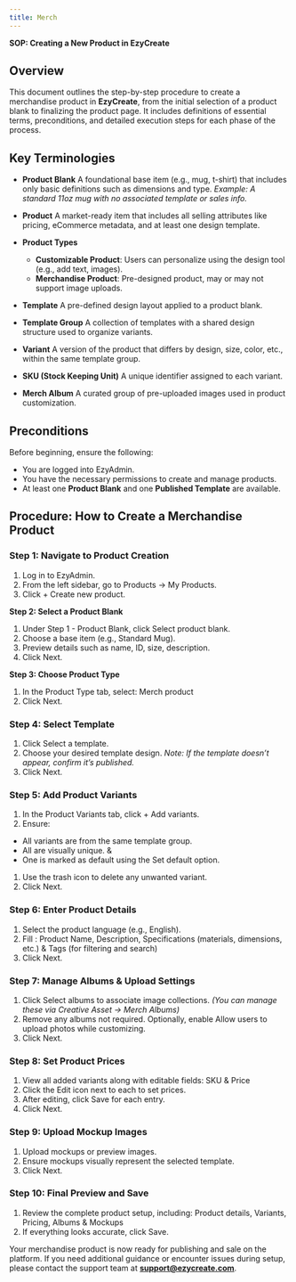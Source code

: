 ```yaml
---
title: Merch
---
```

**SOP: Creating a New Product in EzyCreate**

## **Overview**

This document outlines the step-by-step procedure to create a merchandise product in **EzyCreate**, from the initial selection of a product blank to finalizing the product page. It includes definitions of essential terms, preconditions, and detailed execution steps for each phase of the process.

## **Key Terminologies**

* **Product Blank**
   A foundational base item (e.g., mug, t-shirt) that includes only basic definitions such as dimensions and type.
   *Example: A standard 11oz mug with no associated template or sales info.*
* **Product**
   A market-ready item that includes all selling attributes like pricing, eCommerce metadata, and at least one design template.
* **Product Types**

  * **Customizable Product**: Users can personalize using the design tool (e.g., add text, images).
  * **Merchandise Product**: Pre-designed product, may or may not support image uploads.
* **Template**
   A pre-defined design layout applied to a product blank.
* **Template Group**
   A collection of templates with a shared design structure used to organize variants.
* **Variant**
   A version of the product that differs by design, size, color, etc., within the same template group.
* **SKU (Stock Keeping Unit)**
   A unique identifier assigned to each variant.
* **Merch Album**
   A curated group of pre-uploaded images used in product customization.

## **Preconditions**

Before beginning, ensure the following:

* You are logged into EzyAdmin.
* You have the necessary permissions to create and manage products.
* At least one **Product Blank** and one **Published Template** are available.

## **Procedure: How to Create a Merchandise Product**

### **Step 1: Navigate to Product Creation**

1. Log in to EzyAdmin.
2. From the left sidebar, go to Products → My Products.
3. Click + Create new product.

**Step 2: Select a Product Blank**

1. Under Step 1 - Product Blank, click Select product blank.
2. Choose a base item (e.g., Standard Mug).
3. Preview details such as name, ID, size, description.
4. Click Next.

**Step 3: Choose Product Type**

1. In the Product Type tab, select: Merch product
2. Click Next.

### **Step 4: Select Template**

1. Click Select a template.
2. Choose your desired template design.
   *Note: If the template doesn’t appear, confirm it’s published.*
3. Click Next.

### **Step 5: Add Product Variants**

1. In the Product Variants tab, click + Add variants.
2. Ensure:  

* All variants are from the same template group. 
* All are visually unique. &
* One is marked as default using the Set default option.

1. Use the trash icon to delete any unwanted variant.
2. Click Next.

### **Step 6: Enter Product Details**

1. Select the product language (e.g., English).
2. Fill : Product Name, Description, Specifications (materials, dimensions, etc.) & Tags (for filtering and search)
3. Click Next.

### **Step 7: Manage Albums & Upload Settings**

1. Click Select albums to associate image collections.
   *(You can manage these via Creative Asset → Merch Albums)*
2. Remove any albums not required.
   Optionally, enable Allow users to upload photos while customizing.
3. Click Next.

### **Step 8: Set Product Prices**

1. View all added variants along with editable fields: SKU & Price
2. Click the Edit icon next to each to set prices.
3. After editing, click Save for each entry.
4. Click Next.

### **Step 9: Upload Mockup Images**

1. Upload mockups or preview images.
2. Ensure mockups visually represent the selected template.
3. Click Next.

### **Step 10: Final Preview and Save**

1. Review the complete product setup, including: Product details, Variants, Pricing, Albums & Mockups
2. If everything looks accurate, click Save.

Your merchandise product is now ready for publishing and sale on the platform. If you need additional guidance or encounter issues during setup, please contact the support team at **support@ezycreate.com**.
